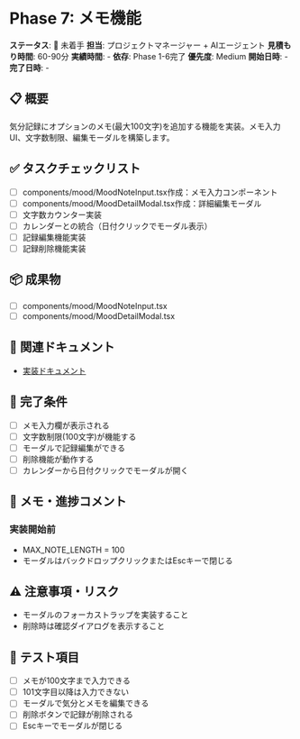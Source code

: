 # Phase 7: メモ機能

**ステータス**: 🔴 未着手
**担当**: プロジェクトマネージャー + AIエージェント
**見積もり時間**: 60-90分
**実績時間**: -
**依存**: Phase 1-6完了
**優先度**: Medium
**開始日時**: -
**完了日時**: -

## 📋 概要

気分記録にオプションのメモ(最大100文字)を追加する機能を実装。メモ入力UI、文字数制限、編集モーダルを構築します。

## ✅ タスクチェックリスト

- [ ] components/mood/MoodNoteInput.tsx作成：メモ入力コンポーネント
- [ ] components/mood/MoodDetailModal.tsx作成：詳細編集モーダル
- [ ] 文字数カウンター実装
- [ ] カレンダーとの統合（日付クリックでモーダル表示）
- [ ] 記録編集機能実装
- [ ] 記録削除機能実装

## 📦 成果物

- [ ] components/mood/MoodNoteInput.tsx
- [ ] components/mood/MoodDetailModal.tsx

## 🔗 関連ドキュメント

- [実装ドキュメント](../../implementation/20251023_07-note-feature.md)

## 🎯 完了条件

- [ ] メモ入力欄が表示される
- [ ] 文字数制限(100文字)が機能する
- [ ] モーダルで記録編集ができる
- [ ] 削除機能が動作する
- [ ] カレンダーから日付クリックでモーダルが開く

## 📝 メモ・進捗コメント

### 実装開始前
- MAX_NOTE_LENGTH = 100
- モーダルはバックドロップクリックまたはEscキーで閉じる

## ⚠️ 注意事項・リスク

- モーダルのフォーカストラップを実装すること
- 削除時は確認ダイアログを表示すること

## 🧪 テスト項目

- [ ] メモが100文字まで入力できる
- [ ] 101文字目以降は入力できない
- [ ] モーダルで気分とメモを編集できる
- [ ] 削除ボタンで記録が削除される
- [ ] Escキーでモーダルが閉じる
